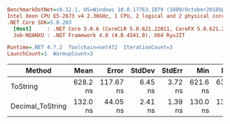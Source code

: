 ``` ini

BenchmarkDotNet=v0.12.1, OS=Windows 10.0.17763.1879 (1809/October2018Update/Redstone5)
Intel Xeon CPU E5-2673 v4 2.30GHz, 1 CPU, 2 logical and 2 physical cores
.NET Core SDK=5.0.203
  [Host]     : .NET Core 5.0.6 (CoreCLR 5.0.621.22011, CoreFX 5.0.621.22011), X64 RyuJIT
  Job-NQANXU : .NET Framework 4.8 (4.8.4341.0), X64 RyuJIT

Runtime=.NET 4.7.2  Toolchain=net472  IterationCount=3  
LaunchCount=1  WarmupCount=3  

```
|           Method |     Mean |     Error |  StdDev |  StdErr |      Min |      Max |   Median | Ratio | MannWhitney(5%) |
|----------------- |---------:|----------:|--------:|--------:|---------:|---------:|---------:|------:|---------------- |
|         ToString | 628.2 ns | 117.67 ns | 6.45 ns | 3.72 ns | 621.6 ns | 634.5 ns | 628.3 ns |  1.00 |            Base |
| Decimal_ToString | 132.0 ns |  44.05 ns | 2.41 ns | 1.39 ns | 130.0 ns | 134.7 ns | 131.3 ns |  0.21 |               ? |
